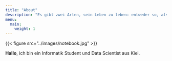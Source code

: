 ```yaml
---
title: "About"
description: "Es gibt zwei Arten, sein Leben zu leben: entweder so, als wäre nichts ein Wunder, oder so, als wäre alles ein Wunder."
menu:
  main:
    weight: 1
---
```

{{< figure src="../images/notebook.jpg" >}}

**Hallo**, ich bin ein Informatik Student und Data Scientist aus Kiel.
